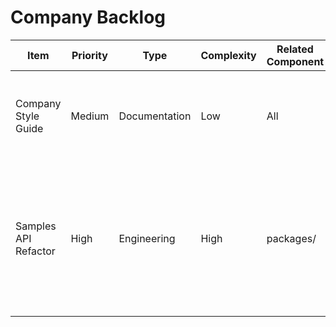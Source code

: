 # Company Backlog

| Item                 | Priority | Type          | Complexity | Related Component | Description                                                                                                                                      |
| -------------------- | -------- | ------------- | ---------- | ----------------- | ------------------------------------------------------------------------------------------------------------------------------------------------ |
| Company Style Guide  | Medium   | Documentation | Low        | All               | Consistent code, docs, and communication guidelines across all projects                                                                          |
| Samples API Refactor | High     | Engineering   | High       | packages/         | Refactor samples API from builder pattern to array of objects with structure: {input: {text, context}, responses: [{text, rating, explanation}]} |
